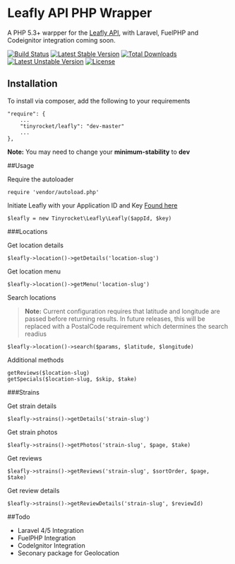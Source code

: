 Leafly API PHP Wrapper
===========================
A PHP 5.3+ warpper for the [Leafly API](https://developer.leafly.com/), with Laravel, FuelPHP and Codeignitor integration coming soon.

[![Build Status](https://travis-ci.org/TinyRocket/LeaflyPHPApi.svg?branch=master)](https://travis-ci.org/TinyRocket/LeaflyPHPApi)
[![Latest Stable Version](https://poser.pugx.org/tinyrocket/leafly/v/stable.svg)](https://packagist.org/packages/tinyrocket/leafly) [![Total Downloads](https://poser.pugx.org/tinyrocket/leafly/downloads.svg)](https://packagist.org/packages/tinyrocket/leafly) [![Latest Unstable Version](https://poser.pugx.org/tinyrocket/leafly/v/unstable.svg)](https://packagist.org/packages/tinyrocket/leafly) [![License](https://poser.pugx.org/tinyrocket/leafly/license.svg)](https://packagist.org/packages/tinyrocket/leafly)

## Installation

To install via composer, add the following to your requirements

    "require": {
		...
		"tinyrocket/leafly": "dev-master"
		...
	},
**Note:** You may need to change your **minimum-stability** to **dev**

##Usage

Require the autoloader
	
	require 'vendor/autoload.php'
	
Initiate Leafly with your Application ID and Key [Found here](https://developer.leafly.com/)
	
	$leafly = new Tinyrocket\Leafly\Leafly($appId, $key)
	
###Locations

Get location details

	$leafly->location()->getDetails('location-slug')
	
Get location menu

	$leafly->location()->getMenu('location-slug')
	
Search locations
> **Note:** Current configuration requires that latitude and longitude are passed before returning results. In future releases, this will be replaced with a PostalCode requirement which determines the search readius

	$leafly->location()->search($params, $latitude, $longitude)
	
Additional methods

	getReviews($location-slug)
	getSpecials($location-slug, $skip, $take)
	
###Strains

Get strain details
	
	$leafly->strains()->getDetails('strain-slug')
	
Get strain photos

	$leafly->strains()->getPhotos('strain-slug', $page, $take)
	
Get reviews

	$leafly->strains()->getReviews('strain-slug', $sortOrder, $page, $take)
	
Get review details

	$leafly->strains()->getReviewDetails('strain-slug', $reviewId)

##Todo

* Laravel 4/5 Integration
* FuelPHP Integration
* CodeIgnitor Integration
* Seconary package for Geolocation